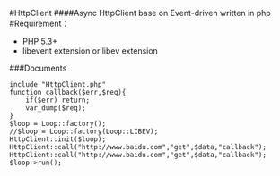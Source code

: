 #HttpClient
####Async HttpClient base on Event-driven written in php
#Requirement：
- PHP 5.3+
- libevent extension or libev extension 

###Documents
```
include "HttpClient.php"  
function callback($err,$req){  
	if($err) return;  
	var_dump($req);  
}
$loop = Loop::factory();
//$loop = Loop::factory(Loop::LIBEV);
HttpClient::init($loop);
HttpClient::call("http://www.baidu.com","get",$data,"callback");
HttpClient::call("http://www.baidu.com","get",$data,"callback");
$loop->run();
```
